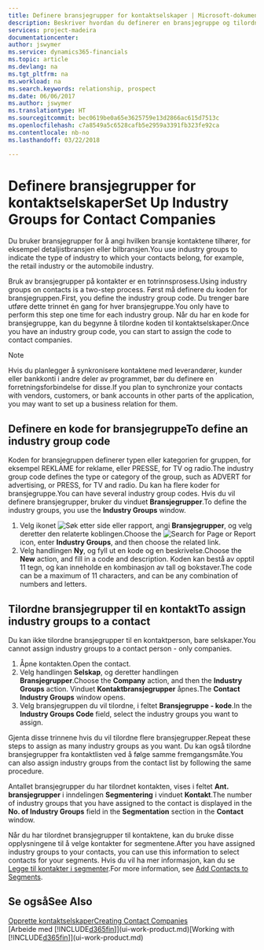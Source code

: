 ```yaml
---
title: Definere bransjegrupper for kontaktselskaper | Microsoft-dokumentasjon
description: Beskriver hvordan du definerer en bransjegruppe og tilordner den til et kontaktselskap, for eksempel detaljistbransjen eller bilbransjen.
services: project-madeira
documentationcenter: 
author: jswymer
ms.service: dynamics365-financials
ms.topic: article
ms.devlang: na
ms.tgt_pltfrm: na
ms.workload: na
ms.search.keywords: relationship, prospect
ms.date: 06/06/2017
ms.author: jswymer
ms.translationtype: HT
ms.sourcegitcommit: bec0619be0a65e3625759e13d2866ac615d7513c
ms.openlocfilehash: c7a8549a5c6528cafb5e2959a3391fb323fe92ca
ms.contentlocale: nb-no
ms.lasthandoff: 03/22/2018

---
```

# <a name="set-up-industry-groups-for-contact-companies"></a><span data-ttu-id="58a69-103">Definere bransjegrupper for kontaktselskaper</span><span class="sxs-lookup"><span data-stu-id="58a69-103">Set Up Industry Groups for Contact Companies</span></span>
<span data-ttu-id="58a69-104">Du bruker bransjegrupper for å angi hvilken bransje kontaktene tilhører, for eksempel detaljistbransjen eller bilbransjen.</span><span class="sxs-lookup"><span data-stu-id="58a69-104">You use industry groups to indicate the type of industry to which your contacts belong, for example, the retail industry or the automobile industry.</span></span>

<span data-ttu-id="58a69-105">Bruk av bransjegrupper på kontakter er en totrinnsprosess.</span><span class="sxs-lookup"><span data-stu-id="58a69-105">Using industry groups on contacts is a two-step process.</span></span> <span data-ttu-id="58a69-106">Først må definere du koden for bransjegruppen.</span><span class="sxs-lookup"><span data-stu-id="58a69-106">First, you define the industry group code.</span></span> <span data-ttu-id="58a69-107">Du trenger bare utføre dette trinnet én gang for hver bransjegruppe.</span><span class="sxs-lookup"><span data-stu-id="58a69-107">You only have to perform this step one time for each industry group.</span></span> <span data-ttu-id="58a69-108">Når du har en kode for bransjegruppe, kan du begynne å tilordne koden til kontaktselskaper.</span><span class="sxs-lookup"><span data-stu-id="58a69-108">Once you have an industry group code, you can start to assign the code to contact companies.</span></span>

> [!NOTE]  
>   <span data-ttu-id="58a69-109">Hvis du planlegger å synkronisere kontaktene med leverandører, kunder eller bankkonti i andre deler av programmet, bør du definere en forretningsforbindelse for disse.</span><span class="sxs-lookup"><span data-stu-id="58a69-109">If you plan to synchronize your contacts with vendors, customers, or bank accounts in other parts of the application, you may want to set up a business relation for them.</span></span>

## <a name="to-define-an-industry-group-code"></a><span data-ttu-id="58a69-110">Definere en kode for bransjegruppe</span><span class="sxs-lookup"><span data-stu-id="58a69-110">To define an industry group code</span></span>
<span data-ttu-id="58a69-111">Koden for bransjegruppen definerer typen eller kategorien for gruppen, for eksempel REKLAME for reklame, eller PRESSE, for TV og radio.</span><span class="sxs-lookup"><span data-stu-id="58a69-111">The industry group code defines the type or category of the group, such as ADVERT for advertising, or PRESS, for TV and radio.</span></span> <span data-ttu-id="58a69-112">Du kan ha flere koder for bransjegruppe.</span><span class="sxs-lookup"><span data-stu-id="58a69-112">You can have several industry group codes.</span></span> <span data-ttu-id="58a69-113">Hvis du vil definere bransjegrupper, bruker du vinduet **Bransjegrupper**.</span><span class="sxs-lookup"><span data-stu-id="58a69-113">To define the industry groups, you use the **Industry Groups** window.</span></span>

1. <span data-ttu-id="58a69-114">Velg ikonet ![Søk etter side eller rapport](media/ui-search/search_small.png "Søk etter side eller rapport"), angi **Bransjegrupper**, og velg deretter den relaterte koblingen.</span><span class="sxs-lookup"><span data-stu-id="58a69-114">Choose the ![Search for Page or Report](media/ui-search/search_small.png "Search for Page or Report icon") icon, enter **Industry Groups**, and then choose the related link.</span></span>
2. <span data-ttu-id="58a69-115">Velg handlingen **Ny**, og fyll ut en kode og en beskrivelse.</span><span class="sxs-lookup"><span data-stu-id="58a69-115">Choose the **New** action, and fill in a code and description.</span></span> <span data-ttu-id="58a69-116">Koden kan bestå av opptil 11 tegn, og kan inneholde en kombinasjon av tall og bokstaver.</span><span class="sxs-lookup"><span data-stu-id="58a69-116">The code can be a maximum of 11 characters, and can be any combination of numbers and letters.</span></span>

## <a name="AssignIndustryGroupContact"></a> <span data-ttu-id="58a69-117">Tilordne bransjegrupper til en kontakt</span><span class="sxs-lookup"><span data-stu-id="58a69-117">To assign industry groups to a contact</span></span>
<span data-ttu-id="58a69-118">Du kan ikke tilordne bransjegrupper til en kontaktperson, bare selskaper.</span><span class="sxs-lookup"><span data-stu-id="58a69-118">You cannot assign industry groups to a contact person - only companies.</span></span>

1. <span data-ttu-id="58a69-119">Åpne kontakten.</span><span class="sxs-lookup"><span data-stu-id="58a69-119">Open the contact.</span></span>
2. <span data-ttu-id="58a69-120">Velg handlingen **Selskap**, og deretter handlingen **Bransjegrupper**.</span><span class="sxs-lookup"><span data-stu-id="58a69-120">Choose the **Company** action, and then the **Industry Groups** action.</span></span> <span data-ttu-id="58a69-121">Vinduet **Kontaktbransjegrupper** åpnes.</span><span class="sxs-lookup"><span data-stu-id="58a69-121">The **Contact Industry Groups** window opens.</span></span>
3. <span data-ttu-id="58a69-122">Velg bransjegruppen du vil tilordne, i feltet **Bransjegruppe - kode**.</span><span class="sxs-lookup"><span data-stu-id="58a69-122">In the **Industry Groups Code** field, select the industry groups you want to assign.</span></span>

<span data-ttu-id="58a69-123">Gjenta disse trinnene hvis du vil tilordne flere bransjegrupper.</span><span class="sxs-lookup"><span data-stu-id="58a69-123">Repeat these steps to assign as many industry groups as you want.</span></span> <span data-ttu-id="58a69-124">Du kan også tilordne bransjegrupper fra kontaktlisten ved å følge samme fremgangsmåte.</span><span class="sxs-lookup"><span data-stu-id="58a69-124">You can also assign industry groups from the contact list by following the same procedure.</span></span>

<span data-ttu-id="58a69-125">Antallet bransjegrupper du har tilordnet kontakten, vises i feltet **Ant. bransjegrupper** i inndelingen **Segmentering** i vinduet **Kontakt**.</span><span class="sxs-lookup"><span data-stu-id="58a69-125">The number of industry groups that you have assigned to the contact is displayed in the **No. of Industry Groups** field in the **Segmentation** section in the **Contact** window.</span></span>

<span data-ttu-id="58a69-126">Når du har tilordnet bransjegrupper til kontaktene, kan du bruke disse opplysningene til å velge kontakter for segmentene.</span><span class="sxs-lookup"><span data-stu-id="58a69-126">After you have assigned industry groups to your contacts, you can use this information to select contacts for your segments.</span></span> <span data-ttu-id="58a69-127">Hvis du vil ha mer informasjon, kan du se [Legge til kontakter i segmenter](marketing-add-contact-segment.md).</span><span class="sxs-lookup"><span data-stu-id="58a69-127">For more information, see [Add Contacts to Segments](marketing-add-contact-segment.md).</span></span>

## <a name="see-also"></a><span data-ttu-id="58a69-128">Se også</span><span class="sxs-lookup"><span data-stu-id="58a69-128">See Also</span></span>
[<span data-ttu-id="58a69-129">Opprette kontaktselskaper</span><span class="sxs-lookup"><span data-stu-id="58a69-129">Creating Contact Companies</span></span>](marketing-create-contact-companies.md)  
<span data-ttu-id="58a69-130">[Arbeide med [!INCLUDE[d365fin](includes/d365fin_md.md)]](ui-work-product.md)</span><span class="sxs-lookup"><span data-stu-id="58a69-130">[Working with [!INCLUDE[d365fin](includes/d365fin_md.md)]](ui-work-product.md)</span></span>

